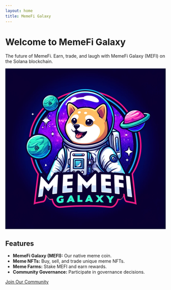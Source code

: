 ```yaml
---
layout: home
title: MemeFi Galaxy
---
```


# Welcome to MemeFi Galaxy

The future of MemeFi. Earn, trade, and laugh with MemeFi Galaxy (MEFI) on the Solana blockchain.

![MemeFi Galaxy](assets/images/memefi.jpg)

## Features

- **MemeFi Galaxy (MEFI):** Our native meme coin.
- **Meme NFTs:** Buy, sell, and trade unique meme NFTs.
- **Meme Farms:** Stake MEFI and earn rewards.
- **Community Governance:** Participate in governance decisions.

[Join Our Community](link_to_discord_or_telegram)
